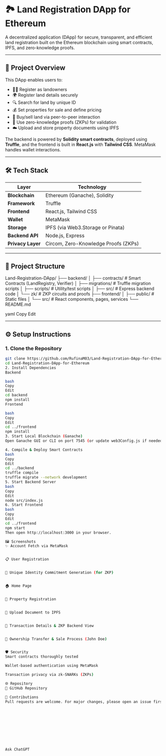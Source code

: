 # 🏞️ Land Registration DApp for Ethereum

A decentralized application (DApp) for secure, transparent, and efficient land registration built on the Ethereum blockchain using smart contracts, IPFS, and zero-knowledge proofs.

---

## 🚀 Project Overview

This DApp enables users to:

- 🧑‍🌾 Register as landowners
- 🌍 Register land details securely
- 🔍 Search for land by unique ID
- 💰 Set properties for sale and define pricing
- 🤝 Buy/sell land via peer-to-peer interaction
- 🔐 Use zero-knowledge proofs (ZKPs) for validation
- ☁️ Upload and store property documents using IPFS

The backend is powered by **Solidity smart contracts**, deployed using **Truffle**, and the frontend is built in **React.js** with **Tailwind CSS**. MetaMask handles wallet interactions.

---

## 🛠 Tech Stack

| Layer            | Technology                            |
|------------------|----------------------------------------|
| **Blockchain**   | Ethereum (Ganache), Solidity           |
| **Framework**    | Truffle                                |
| **Frontend**     | React.js, Tailwind CSS                 |
| **Wallet**       | MetaMask                               |
| **Storage**      | IPFS (via Web3.Storage or Pinata)      |
| **Backend API**  | Node.js, Express                       |
| **Privacy Layer**| Circom, Zero-Knowledge Proofs (ZKPs)   |

---

## 📁 Project Structure

Land-Registration-DApp/
├── backend/
│ ├── contracts/ # Smart Contracts (LandRegistry, Verifier)
│ ├── migrations/ # Truffle migration scripts
│ ├── scripts/ # Utility/test scripts
│ ├── src/ # Express backend code
│ └── zk/ # ZKP circuits and proofs
├── frontend/
│ ├── public/ # Static files
│ └── src/ # React components, pages, services
└── README.md

yaml
Copy
Edit

---

## ⚙️ Setup Instructions

### 1. Clone the Repository

```bash
git clone https://github.com/RufinaM03/Land-Registration-DApp-for-Ethereum.git
cd Land-Registration-DApp-for-Ethereum
2. Install Dependencies
Backend

bash
Copy
Edit
cd backend
npm install
Frontend

bash
Copy
Edit
cd ../frontend
npm install
3. Start Local Blockchain (Ganache)
Open Ganache GUI or CLI on port 7545 (or update web3Config.js if needed)

4. Compile & Deploy Smart Contracts
bash
Copy
Edit
cd ../backend
truffle compile
truffle migrate --network development
5. Start Backend Server
bash
Copy
Edit
node src/index.js
6. Start Frontend
bash
Copy
Edit
cd ../frontend
npm start
Then open http://localhost:3000 in your browser.

🖼️ Screenshots
✨ Account Fetch via MetaMask


📋 User Registration


🔐 Unique Identity Commitment Generation (for ZKP)


🏠 Home Page


📑 Property Registration


📁 Upload Document to IPFS


🔎 Transaction Details & ZKP Backend View


💸 Ownership Transfer & Sale Process (John Doe)


🛡️ Security
Smart contracts thoroughly tested

Wallet-based authentication using MetaMask

Transaction privacy via zk-SNARKs (ZKPs)

🌐 Repository
🔗 GitHub Repository

🤝 Contributions
Pull requests are welcome. For major changes, please open an issue first to discuss your ideas.










Ask ChatGPT

